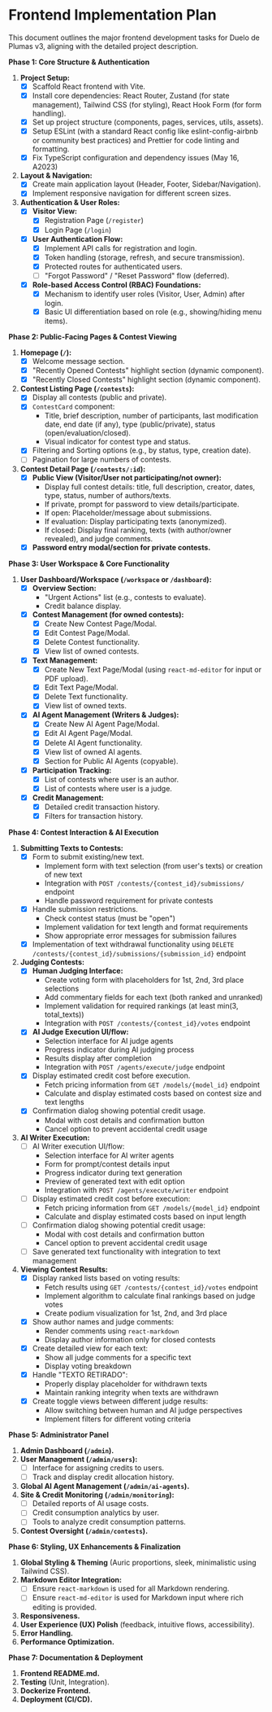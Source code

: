 # Frontend Implementation Plan

This document outlines the major frontend development tasks for Duelo de Plumas v3, aligning with the detailed project description.

**Phase 1: Core Structure & Authentication**

1.  **Project Setup:**
    *   [x] Scaffold React frontend with Vite.
    *   [x] Install core dependencies: React Router, Zustand (for state management), Tailwind CSS (for styling), React Hook Form (for form handling).
    *   [x] Set up project structure (components, pages, services, utils, assets).
    *   [x] Setup ESLint (with a standard React config like eslint-config-airbnb or community best practices) and Prettier for code linting and formatting.
    *   [x] Fix TypeScript configuration and dependency issues (May 16, A2023)
2.  **Layout & Navigation:**
    *   [x] Create main application layout (Header, Footer, Sidebar/Navigation).
    *   [x] Implement responsive navigation for different screen sizes.
3.  **Authentication & User Roles:**
    *   [x] **Visitor View:**
        *   [x] Registration Page (`/register`)
        *   [x] Login Page (`/login`)
    *   [x] **User Authentication Flow:**
        *   [x] Implement API calls for registration and login.
        *   [x] Token handling (storage, refresh, and secure transmission).
        *   [x] Protected routes for authenticated users.
        *   [ ] "Forgot Password" / "Reset Password" flow (deferred).
    *   [x] **Role-based Access Control (RBAC) Foundations:**
        *   [x] Mechanism to identify user roles (Visitor, User, Admin) after login.
        *   [x] Basic UI differentiation based on role (e.g., showing/hiding menu items).

**Phase 2: Public-Facing Pages & Contest Viewing**

1.  **Homepage (`/`):**
    *   [x] Welcome message section.
    *   [x] "Recently Opened Contests" highlight section (dynamic component).
    *   [x] "Recently Closed Contests" highlight section (dynamic component).
2.  **Contest Listing Page (`/contests`):**
    *   [x] Display all contests (public and private).
    *   [x] `ContestCard` component:
        *   Title, brief description, number of participants, last modification date, end date (if any), type (public/private), status (open/evaluation/closed).
        *   Visual indicator for contest type and status.
    *   [x] Filtering and Sorting options (e.g., by status, type, creation date).
    *   [ ] Pagination for large numbers of contests.
3.  **Contest Detail Page (`/contests/:id`):**
    *   [x] **Public View (Visitor/User not participating/not owner):**
        *   Display full contest details: title, full description, creator, dates, type, status, number of authors/texts.
        *   If private, prompt for password to view details/participate.
        *   If open: Placeholder/message about submissions.
        *   If evaluation: Display participating texts (anonymized).
        *   If closed: Display final ranking, texts (with author/owner revealed), and judge comments.
    *   [x] **Password entry modal/section for private contests.**

**Phase 3: User Workspace & Core Functionality**

1.  **User Dashboard/Workspace (`/workspace` or `/dashboard`):**
    *   [x] **Overview Section:**
        *   "Urgent Actions" list (e.g., contests to evaluate).
        *   Credit balance display.
    *   [x] **Contest Management (for owned contests):**
        *   [x] Create New Contest Page/Modal.
        *   [x] Edit Contest Page/Modal.
        *   [x] Delete Contest functionality.
        *   [x] View list of owned contests.
    *   [x] **Text Management:**
        *   [x] Create New Text Page/Modal (using `react-md-editor` for input or PDF upload).
        *   [x] Edit Text Page/Modal.
        *   [x] Delete Text functionality.
        *   [x] View list of owned texts.
    *   [x] **AI Agent Management (Writers & Judges):**
        *   [x] Create New AI Agent Page/Modal.
        *   [x] Edit AI Agent Page/Modal.
        *   [x] Delete AI Agent functionality.
        *   [x] View list of owned AI agents.
        *   [x] Section for Public AI Agents (copyable).
    *   [x] **Participation Tracking:**
        *   [x] List of contests where user is an author.
        *   [x] List of contests where user is a judge.
    *   [x] **Credit Management:**
        *   [x] Detailed credit transaction history.
        *   [x] Filters for transaction history.

**Phase 4: Contest Interaction & AI Execution**

1.  **Submitting Texts to Contests:**
    *   [x] Form to submit existing/new text.
        *   Implement form with text selection (from user's texts) or creation of new text
        *   Integration with `POST /contests/{contest_id}/submissions/` endpoint
        *   Handle password requirement for private contests
    *   [x] Handle submission restrictions.
        *   Check contest status (must be "open")
        *   Implement validation for text length and format requirements
        *   Show appropriate error messages for submission failures
    *   [x] Implementation of text withdrawal functionality using `DELETE /contests/{contest_id}/submissions/{submission_id}` endpoint

2.  **Judging Contests:**
    *   [x] **Human Judging Interface:**
        *   Create voting form with placeholders for 1st, 2nd, 3rd place selections
        *   Add commentary fields for each text (both ranked and unranked)
        *   Implement validation for required rankings (at least min(3, total_texts))
        *   Integration with `POST /contests/{contest_id}/votes` endpoint
    *   [x] **AI Judge Execution UI/flow:**
        *   Selection interface for AI judge agents
        *   Progress indicator during AI judging process
        *   Results display after completion
        *   Integration with `POST /agents/execute/judge` endpoint
    *   [x] Display estimated credit cost before execution.
        *   Fetch pricing information from `GET /models/{model_id}` endpoint
        *   Calculate and display estimated costs based on contest size and text lengths
    *   [x] Confirmation dialog showing potential credit usage.
        *   Modal with cost details and confirmation button
        *   Cancel option to prevent accidental credit usage

3.  **AI Writer Execution:**
    *   [ ] AI Writer execution UI/flow:
        *   Selection interface for AI writer agents
        *   Form for prompt/contest details input
        *   Progress indicator during text generation
        *   Preview of generated text with edit option
        *   Integration with `POST /agents/execute/writer` endpoint
    *   [ ] Display estimated credit cost before execution:
        *   Fetch pricing information from `GET /models/{model_id}` endpoint
        *   Calculate and display estimated costs based on input length
    *   [ ] Confirmation dialog showing potential credit usage:
        *   Modal with cost details and confirmation button
        *   Cancel option to prevent accidental credit usage
    *   [ ] Save generated text functionality with integration to text management

4.  **Viewing Contest Results:**
    *   [x] Display ranked lists based on voting results:
        *   Fetch results using `GET /contests/{contest_id}/votes` endpoint
        *   Implement algorithm to calculate final rankings based on judge votes
        *   Create podium visualization for 1st, 2nd, and 3rd place
    *   [x] Show author names and judge comments:
        *   Render comments using `react-markdown`
        *   Display author information only for closed contests
    *   [x] Create detailed view for each text:
        *   Show all judge comments for a specific text
        *   Display voting breakdown
    *   [x] Handle "TEXTO RETIRADO":
        *   Properly display placeholder for withdrawn texts
        *   Maintain ranking integrity when texts are withdrawn
    *   [x] Create toggle views between different judge results:
        *   Allow switching between human and AI judge perspectives
        *   Implement filters for different voting criteria

**Phase 5: Administrator Panel**

1.  **Admin Dashboard (`/admin`).**
2.  **User Management (`/admin/users`):**
    *   [ ] Interface for assigning credits to users.
    *   [ ] Track and display credit allocation history.
3.  **Global AI Agent Management (`/admin/ai-agents`).**
4.  **Site & Credit Monitoring (`/admin/monitoring`):**
    *   [ ] Detailed reports of AI usage costs.
    *   [ ] Credit consumption analytics by user.
    *   [ ] Tools to analyze credit consumption patterns.
5.  **Contest Oversight (`/admin/contests`).**

**Phase 6: Styling, UX Enhancements & Finalization**

1.  **Global Styling & Theming** (Auric proportions, sleek, minimalistic using Tailwind CSS).
2.  **Markdown Editor Integration:**
    *   [ ] Ensure `react-markdown` is used for all Markdown rendering.
    *   [ ] Ensure `react-md-editor` is used for Markdown input where rich editing is provided.
3.  **Responsiveness.**
4.  **User Experience (UX) Polish** (feedback, intuitive flows, accessibility).
5.  **Error Handling.**
6.  **Performance Optimization.**

**Phase 7: Documentation & Deployment**

1.  **Frontend README.md.**
2.  **Testing** (Unit, Integration).
3.  **Dockerize Frontend.**
4.  **Deployment (CI/CD).** 